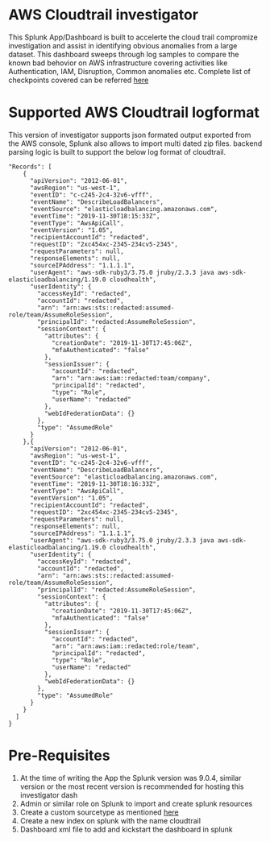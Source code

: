 # AWS Cloudtrail investigator
This Splunk App/Dashboard is built to accelerte the cloud trail compromize investigation and assist in identifying obvious anomalies from a large dataset. This dashboard sweeps through log samples to compare the known bad behovior on AWS infrastructure covering activities like Authentication, IAM, Disruption, Common anomalies etc. Complete list of checkpoints covered can be referred [here](https://github.com/zf-dfir/IR_General/blob/main/AWS/Athena/awsinvestigator.md)
# Supported AWS Cloudtrail logformat
This version of investigator supports json formated output exported from the AWS console, Splunk also allows to import multi dated zip files. backend parsing logic is built to support the below log format of cloudtrail.
```
"Records": [
    {
      "apiVersion": "2012-06-01",
      "awsRegion": "us-west-1",
      "eventID": "c-c245-2c4-32v6-vfff",
      "eventName": "DescribeLoadBalancers",
      "eventSource": "elasticloadbalancing.amazonaws.com",
      "eventTime": "2019-11-30T18:15:33Z",
      "eventType": "AwsApiCall",
      "eventVersion": "1.05",
      "recipientAccountId": "redacted",
      "requestID": "2xc454xc-2345-234cv5-2345",
      "requestParameters": null,
      "responseElements": null,
      "sourceIPAddress": "1.1.1.1",
      "userAgent": "aws-sdk-ruby3/3.75.0 jruby/2.3.3 java aws-sdk-elasticloadbalancing/1.19.0 cloudhealth",
      "userIdentity": {
        "accessKeyId": "redacted",
        "accountId": "redacted",
        "arn": "arn:aws:sts::redacted:assumed-role/team/AssumeRoleSession",
        "principalId": "redacted:AssumeRoleSession",
        "sessionContext": {
          "attributes": {
            "creationDate": "2019-11-30T17:45:06Z",
            "mfaAuthenticated": "false"
          },
          "sessionIssuer": {
            "accountId": "redacted",
            "arn": "arn:aws:iam::redacted:team/company",
            "principalId": "redacted",
            "type": "Role",
            "userName": "redacted"
          },
          "webIdFederationData": {}
        },
        "type": "AssumedRole"
      }
    },{
      "apiVersion": "2012-06-01",
      "awsRegion": "us-west-1",
      "eventID": "c-c245-2c4-32v6-vfff",
      "eventName": "DescribeLoadBalancers",
      "eventSource": "elasticloadbalancing.amazonaws.com",
      "eventTime": "2019-11-30T18:16:33Z",
      "eventType": "AwsApiCall",
      "eventVersion": "1.05",
      "recipientAccountId": "redacted",
      "requestID": "2xc454xc-2345-234cv5-2345",
      "requestParameters": null,
      "responseElements": null,
      "sourceIPAddress": "1.1.1.1",
      "userAgent": "aws-sdk-ruby3/3.75.0 jruby/2.3.3 java aws-sdk-elasticloadbalancing/1.19.0 cloudhealth",
      "userIdentity": {
        "accessKeyId": "redacted",
        "accountId": "redacted",
        "arn": "arn:aws:sts::redacted:assumed-role/team/AssumeRoleSession",
        "principalId": "redacted:AssumeRoleSession",
        "sessionContext": {
          "attributes": {
            "creationDate": "2019-11-30T17:45:06Z",
            "mfaAuthenticated": "false"
          },
          "sessionIssuer": {
            "accountId": "redacted",
            "arn": "arn:aws:iam::redacted:role/team",
            "principalId": "redacted",
            "type": "Role",
            "userName": "redacted"
          },
          "webIdFederationData": {}
        },
        "type": "AssumedRole"
      }
    }
  ]
}
```
# Pre-Requisites
1. At the time of writing the App the Splunk version was 9.0.4, similar version or the most recent version is recommended for hosting this investigator dash
2. Admin or similar role on Splunk to import and create splunk resources
3. Create a custom sourcetype as mentioned [here](https://github.com/zf-dfir/IR_General/blob/main/AWS/Splunk/cloudtrail_sourcetype.md)
4. Create a new index on splunk with the name cloudtrail
5. Dashboard xml file to add and kickstart the dashboard in splunk
